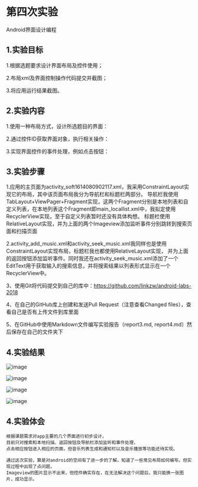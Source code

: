 # 第四次实验

Android界面设计编程

## 1.实验目标

1.根据选题要求设计界面布局及控件使用；

2.布局xml及界面控制操作代码提交并截图；

3.将应用运行结果截图。

## 2.实验内容

1.使用一种布局方式，设计所选题目的界面：

2.通过控件ID获取界面对象，执行相关操作：

3.实现界面控件的事件处理，例如点击按钮：

## 3.实验步骤

1.应用的主页面为activity_soft1614080902117.xml，我采用ConstraintLayout实现它的布局，其中该页面布局我分为导航栏和标题栏两部分。
导航栏我使用TabLayout+ViewPager+Fragment实现，这两个Fragment分别是本地列表和自定义列表，在本地列表这个Fragment即main_locallist.xml中，我拟定使用RecyclerView实现，至于自定义列表暂时还没有具体构想。
标题栏使用RelativeLayout实现，并为上面的两个Imageview添加监听事件分别跳转到搜索页面和扫描页面

2.activity_add_music.xml和activity_seek_music.xml我同样也是使用ConstraintLayout实现布局，标题栏我也都使用RelativeLayout实现，
并为上面的返回按钮添加监听事件。同时我还在activity_seek_music.xml添加了一个EditText用于获取输入的搜索信息，并将搜索结果以列表形式显示在一个RecyclerView中。

3、使用Git将代码提交到自己的库中：https://github.com/linkzw/android-labs-2018

4、在自己的GitHub库上创建和发送Pull Request（注意查看Changed files），查看自己是否有上传文件到库里面

5、在GitHub中使用Markdown文件编写实验报告（report3.md, report4.md）然后保存在自己的文件夹下

## 4.实验结果

![image](https://github.com/linkzw/android-labs-2018/blob/master/soft1614080902125/p3.png)

![image](https://github.com/linkzw/android-labs-2018/blob/master/soft1614080902125/p4.png)

![image](https://github.com/linkzw/android-labs-2018/blob/master/soft1614080902125/p5.png)

![image](https://github.com/linkzw/android-labs-2018/blob/master/soft1614080902125/p6.png)

## 4.实验体会
    根据课题需求对app主要的几个界面进行初步设计，
    目前只对搜索和本地扫描、返回按钮及导航栏添加监听和事件处理，
    点击相应按钮进入相应的页面，但音乐列表生成和通知栏以及音乐播放等功能还待实现。
    
    通过这次实验，算是对android的空间有了进一步的了解，知道了一些常见布局如何编写。但实现过程中出现了点问题，
    Imageview的图片显示不出来，但控件确实存在，在无法解决这个问题后，我只能换一张图片，成功显示。
